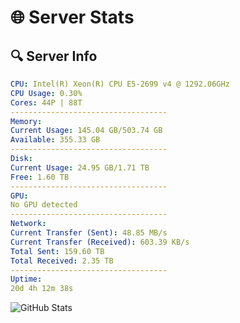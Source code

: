 # 🌐 Server Stats
## 🔍 Server Info
```yaml
CPU: Intel(R) Xeon(R) CPU E5-2699 v4 @ 1292.06GHz
CPU Usage: 0.30%
Cores: 44P | 88T
-----------------------------------
Memory:
Current Usage: 145.04 GB/503.74 GB
Available: 355.33 GB
-----------------------------------
Disk:
Current Usage: 24.95 GB/1.71 TB
Free: 1.60 TB
-----------------------------------
GPU:
No GPU detected
-----------------------------------
Network:
Current Transfer (Sent): 48.85 MB/s
Current Transfer (Received): 603.39 KB/s
Total Sent: 159.60 TB
Total Received: 2.35 TB
-----------------------------------
Uptime:
20d 4h 12m 38s
```
![GitHub Stats](https://img.shields.io/badge/Updated-2025-02-28_02:55:56-blue)